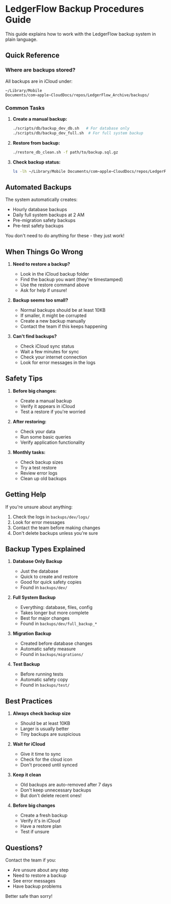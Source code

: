 # LedgerFlow Backup Procedures Guide

This guide explains how to work with the LedgerFlow backup system in plain language.

## Quick Reference

### Where are backups stored?
All backups are in iCloud under:
```
~/Library/Mobile Documents/com~apple~CloudDocs/repos/LedgerFlow_Archive/backups/
```

### Common Tasks

1. **Create a manual backup:**
   ```bash
   ./scripts/db/backup_dev_db.sh   # For database only
   ./scripts/db/backup_dev_full.sh  # For full system backup
   ```

2. **Restore from backup:**
   ```bash
   ./restore_db_clean.sh -f path/to/backup.sql.gz
   ```

3. **Check backup status:**
   ```bash
   ls -lh ~/Library/Mobile Documents/com~apple~CloudDocs/repos/LedgerFlow_Archive/backups/dev/
   ```

## Automated Backups

The system automatically creates:
- Hourly database backups
- Daily full system backups at 2 AM
- Pre-migration safety backups
- Pre-test safety backups

You don't need to do anything for these - they just work!

## When Things Go Wrong

1. **Need to restore a backup?**
   - Look in the iCloud backup folder
   - Find the backup you want (they're timestamped)
   - Use the restore command above
   - Ask for help if unsure!

2. **Backup seems too small?**
   - Normal backups should be at least 10KB
   - If smaller, it might be corrupted
   - Create a new backup manually
   - Contact the team if this keeps happening

3. **Can't find backups?**
   - Check iCloud sync status
   - Wait a few minutes for sync
   - Check your internet connection
   - Look for error messages in the logs

## Safety Tips

1. **Before big changes:**
   - Create a manual backup
   - Verify it appears in iCloud
   - Test a restore if you're worried

2. **After restoring:**
   - Check your data
   - Run some basic queries
   - Verify application functionality

3. **Monthly tasks:**
   - Check backup sizes
   - Try a test restore
   - Review error logs
   - Clean up old backups

## Getting Help

If you're unsure about anything:
1. Check the logs in `backups/dev/logs/`
2. Look for error messages
3. Contact the team before making changes
4. Don't delete backups unless you're sure

## Backup Types Explained

1. **Database Only Backup**
   - Just the database
   - Quick to create and restore
   - Good for quick safety copies
   - Found in `backups/dev/`

2. **Full System Backup**
   - Everything: database, files, config
   - Takes longer but more complete
   - Best for major changes
   - Found in `backups/dev/full_backup_*`

3. **Migration Backup**
   - Created before database changes
   - Automatic safety measure
   - Found in `backups/migrations/`

4. **Test Backup**
   - Before running tests
   - Automatic safety copy
   - Found in `backups/test/`

## Best Practices

1. **Always check backup size**
   - Should be at least 10KB
   - Larger is usually better
   - Tiny backups are suspicious

2. **Wait for iCloud**
   - Give it time to sync
   - Check for the cloud icon
   - Don't proceed until synced

3. **Keep it clean**
   - Old backups are auto-removed after 7 days
   - Don't keep unnecessary backups
   - But don't delete recent ones!

4. **Before big changes**
   - Create a fresh backup
   - Verify it's in iCloud
   - Have a restore plan
   - Test if unsure

## Questions?

Contact the team if you:
- Are unsure about any step
- Need to restore a backup
- See error messages
- Have backup problems

Better safe than sorry! 